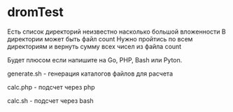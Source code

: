 # dromTest
Есть список директорий неизвестно насколько большой вложенности
В директории может быть файл count
Нужно пройтись по всем директориям и вернуть сумму всех чисел из файла count

Будет плюсом если напишите на Go, PHP, Bash или Pyton.

generate.sh - генерация каталогов файлов для расчета

calc.php - подсчет через php

calc.sh - подсчет через bash

